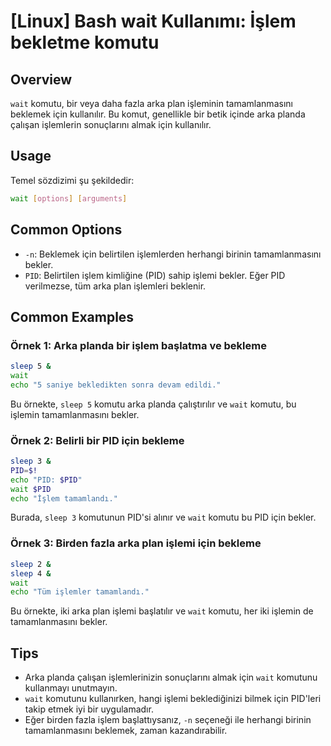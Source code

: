 # [Linux] Bash wait Kullanımı: İşlem bekletme komutu

## Overview
`wait` komutu, bir veya daha fazla arka plan işleminin tamamlanmasını beklemek için kullanılır. Bu komut, genellikle bir betik içinde arka planda çalışan işlemlerin sonuçlarını almak için kullanılır.

## Usage
Temel sözdizimi şu şekildedir:

```bash
wait [options] [arguments]
```

## Common Options
- `-n`: Beklemek için belirtilen işlemlerden herhangi birinin tamamlanmasını bekler.
- `PID`: Belirtilen işlem kimliğine (PID) sahip işlemi bekler. Eğer PID verilmezse, tüm arka plan işlemleri beklenir.

## Common Examples

### Örnek 1: Arka planda bir işlem başlatma ve bekleme
```bash
sleep 5 &
wait
echo "5 saniye bekledikten sonra devam edildi."
```
Bu örnekte, `sleep 5` komutu arka planda çalıştırılır ve `wait` komutu, bu işlemin tamamlanmasını bekler.

### Örnek 2: Belirli bir PID için bekleme
```bash
sleep 3 &
PID=$!
echo "PID: $PID"
wait $PID
echo "İşlem tamamlandı."
```
Burada, `sleep 3` komutunun PID'si alınır ve `wait` komutu bu PID için bekler.

### Örnek 3: Birden fazla arka plan işlemi için bekleme
```bash
sleep 2 &
sleep 4 &
wait
echo "Tüm işlemler tamamlandı."
```
Bu örnekte, iki arka plan işlemi başlatılır ve `wait` komutu, her iki işlemin de tamamlanmasını bekler.

## Tips
- Arka planda çalışan işlemlerinizin sonuçlarını almak için `wait` komutunu kullanmayı unutmayın.
- `wait` komutunu kullanırken, hangi işlemi beklediğinizi bilmek için PID'leri takip etmek iyi bir uygulamadır.
- Eğer birden fazla işlem başlattıysanız, `-n` seçeneği ile herhangi birinin tamamlanmasını beklemek, zaman kazandırabilir.
